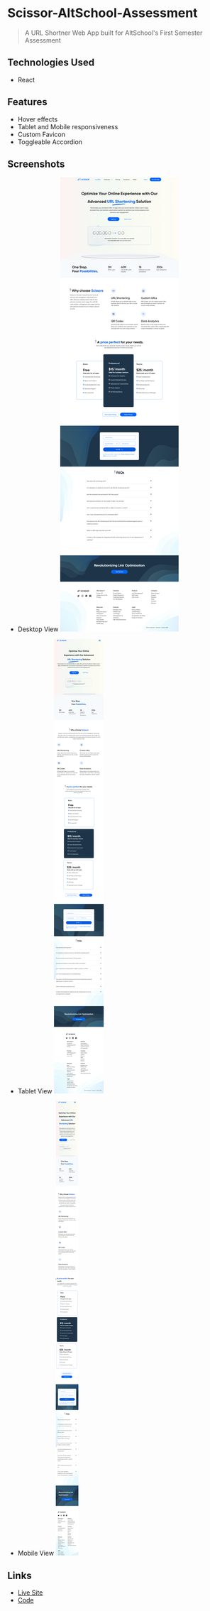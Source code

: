 # Scissor-AltSchool-Assessment

> A URL Shortner Web App built for AltSchool's First Semester Assessment

## Technologies Used
- React 

## Features
- Hover effects
- Tablet and Mobile responsiveness
- Custom Favicon
- Toggleable Accordion

## Screenshots
- Desktop View
![](./screenshots/desktop-view.png)

- Tablet View
![](./screenshots/tablet-view.png)

- Mobile View
![](./screenshots/mobile-view.png)

## Links
- [Live Site](https://scissor-url-shortner.netlify.app/)
- [Code](https://github.com/ChinatuL/Scissor-AltSchool-Assessment)